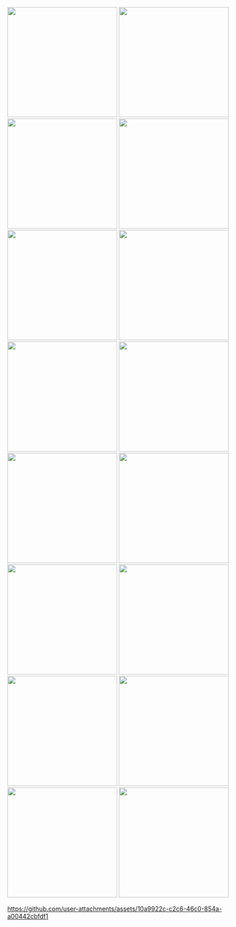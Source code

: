 <p>
  <img src="https://github.com/user-attachments/assets/56c5d9ac-8b29-45c0-8c07-6404011afbcd"width=250"/>
  <img src="https://github.com/user-attachments/assets/4faf3265-c5f0-4b86-873f-a31dd34ccd64"width=250"/>
  <img src="https://github.com/user-attachments/assets/38fab409-a348-43ae-a689-445e3c056ebd"width=250"/>
  <img src="https://github.com/user-attachments/assets/b6450baa-e8b6-4257-8acd-f3c1998eaa77"width=250"/>
  <img src="https://github.com/user-attachments/assets/64c82a87-fff6-4576-822a-d34de5d9ec87"width=250"/>
  <img src="https://github.com/user-attachments/assets/e5b46a84-465a-424a-8d91-1303f572a249"width=250"/>
  <img src="https://github.com/user-attachments/assets/d62baf04-9a48-4bb0-b385-a2b0d04c607b"width=250"/>
  <img src="https://github.com/user-attachments/assets/d8442f70-139e-41b6-83f7-afd6edb3044e"width=250"/>
  <img src="https://github.com/user-attachments/assets/e4bfecd2-1268-40c6-81b1-6589b2f3adea"width=250"/>
  <img src="https://github.com/user-attachments/assets/abf0d9ef-a0c8-4b1f-8931-e9ae66b5df9c"width=250"/>
  <img src="https://github.com/user-attachments/assets/1a01bfdd-3111-4a9c-a472-6be7b0bff515"width=250"/>
  <img src="https://github.com/user-attachments/assets/0032c51f-323e-4967-8177-1a59d4d5acf9"width=250"/>
  <img src="https://github.com/user-attachments/assets/ec97237f-94e8-4869-8fb4-c65795027626"width=250"/>
  <img src="https://github.com/user-attachments/assets/ef6d1936-9417-45ed-82f7-2af6c3332156"width=250"/>
  <img src="https://github.com/user-attachments/assets/d331ca90-d5c6-4fc5-adad-9acb31632513"width=250"/>
  <img src="https://github.com/user-attachments/assets/5a974fae-9348-4880-ab66-36b1c1ea0aea"width=250"/>

</p>


https://github.com/user-attachments/assets/10a9922c-c2c6-46c0-854a-a00442cbfdf1

